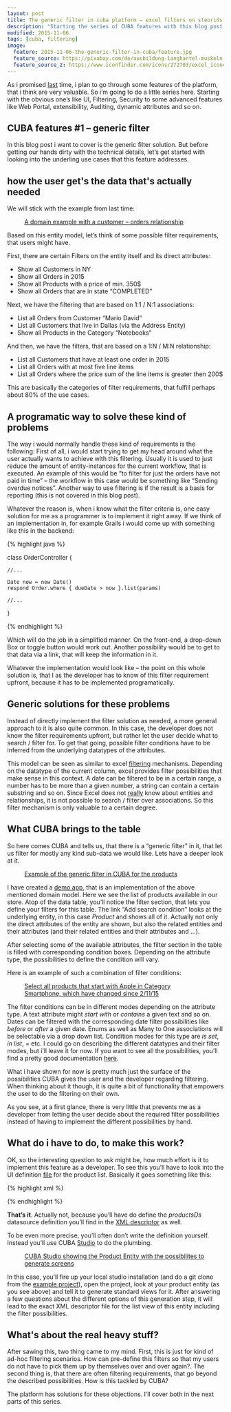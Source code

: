 ```yaml
---
layout: post
title: The generic filter in cuba platform – excel filters on steorids
description: "Starting the series of CUBA features with this blog post about the generic filter solution that the platform allows the user to filter entity lists on quite every possible facet."
modified: 2015-11-06
tags: [cuba, filtering]
image:
  feature: 2015-11-06-the-generic-filter-in-cuba/feature.jpg
  feature_source: https://pixabay.com/de/ausbildung-langhantel-muskeln-h%C3%A4nde-603981/ 
  feature_source_2: https://www.iconfinder.com/icons/272703/excel_icon#size=128
---
```


As i promised [last](http://www.road-to-cuba-and-beyond.com/my-personal-crud-story-or-how-i-came-to-cuba/) time, i plan to go through some features of the platform, that i think are very valuable. So i’m going to do a little series here. Starting with the obvious one’s like UI, Filtering, Security to some advanced features like Web Portal, extensibility, Auditing, dynamic attributes and so on.

<!-- more -->

## CUBA features #1 – generic filter

In this blog post i want to cover is the generic filter solution. But before getting our hands dirty with the technical details, let’s get started with looking into the underling use cases that this feature addresses.


## how the user get's the data that's actually needed

We will stick with the example from last time:

<figure class="center">
	<a href="{{ site.url }}/images/my-personal-crud-story/domain-example-customer-orders-uml1.png"><img src="{{ site.url }}/images/my-personal-crud-story/domain-example-customer-orders-uml1.png" alt=""></a>
	<figcaption><a href="{{ site.url }}/images/my-personal-crud-story/domain-example-customer-orders-uml1.png" title="A domain example with a customer – orders relationship">A domain example with a customer – orders relationship</a></figcaption>
</figure>


Based on this entity model, let’s think of some possible filter requirements, that users might have.

First, there are certain Filters on the entity itself and its direct attributes:

* Show all Customers in NY
* Show all Orders in 2015
* Show all Products with a price of min. 350$
* Show all Orders that are in state “COMPLETED”

Next, we have the filtering that are based on 1:1 / N:1 associations:

* List all Orders from Customer “Mario David”
* List all Customers that live in Dallas (via the Address Entity)
* Show all Products in the Category “Notebooks”

And then, we have the filters, that are based on a 1:N / M:N relationship:

* List all Customers that have at least one order in 2015
* List all Orders with at most five line items
* List all Orders where the price sum of the line items is greater then 200$

This are basically the categories of filter requirements, that fulfill perhaps about 80% of the use cases.

## A programatic way to solve these kind of problems

The way i would normally handle these kind of requirements is the following:
First of all, i would start trying to get my head around what the user actually wants to achieve with this filtering. Usually it is used to just reduce the amount of entity-instances for the current workflow, that is executed. An example of this would be “to filter for just the orders have not paid in time” – the workflow in this case would be something like “Sending overdue notices”. Another way to use filtering is if the result is a basis for reporting (this is not covered in this blog post).

Whatever the reason is, when i know what the filter criteria is, one easy solution for me as a programmer is to implement it right away. If we think of an implementation in, for example Grails i would come up with something like this in the backend:

{% highlight java %}

class OrderController {

    //...

    Date now = new Date()
    respond Order.where { dueDate > now }.list(params)

    //...
}

{% endhighlight %}

Which will do the job in a simplified manner. On the front-end, a drop-down Box or toggle button would work out. Another possibility would be to get to that data via a link, that will keep the information in it.

Whatever the implementation would look like – the point on this whole solution is, that I as the developer has to know of this filter requirement upfront, because it has to be implemented programatically.

## Generic solutions for these problems

Instead of directly implement the filter solution as needed, a more general approach to it is also quite common. In this case, the developer does not know the filter requirements upfront, but rather let the user decide what to search / filter for. To get that going, possible filter conditions have to be inferred from the underlying datatypes of the attributes.

This model can be seen as similar to excel [filtering](https://support.office.com/en-us/article/Filter-data-in-an-Excel-table-7d8e9739-2898-4bfe-9d0f-c6204e6e5c8a) mechanisms. Depending on the datatype of the current column, excel provides filter possibilities that make sense in this context. A date can be filtered to be in a certain range, a number has to be more than a given number, a string can contain a certain substring and so on. Since Excel does not [really](https://support.office.com/en-us/article/VLOOKUP-function-0bbc8083-26fe-4963-8ab8-93a18ad188a1) know about entities and relationships, it is not possible to search / filter over associations. So this filter mechanism is only valuable to a certain degree.

## What CUBA brings to the table

So here comes CUBA and tells us, that there is a “generic filter” in it, that let us filter for mostly any kind sub-data we would like. Lets have a deeper look at it.


<figure class="center">
	<a href="{{ site.url }}/images/2015-11-06-the-generic-filter-in-cuba/generic-filter-cuba.png"><img src="{{ site.url }}/images/2015-11-06-the-generic-filter-in-cuba/generic-filter-cuba.png" alt=""></a>
	<figcaption><a href="{{ site.url }}/images/2015-11-06-the-generic-filter-in-cuba/generic-filter-cuba.png" title="Example of the generic filter in CUBA for the products">Example of the generic filter in CUBA for the products</a></figcaption>
</figure>

I have created a [demo app](https://github.com/mariodavid/cuba-ordermanagement), that is an implementation of the above mentioned domain model. Here we see the list of products available in our store. Atop of the data table, you’ll notice the filter section, that lets you define your filters for this table. The link “Add search condition” looks at the underlying entity, in this case *Product* and shows all of it. Actually not only the direct attributes of the entity are shown, but also the related entities and their attributes (and their related entities and their attributes and …).

After selecting some of the available attributes, the filter section in the table is filled with corresponding condition boxes. Depending on the attribute type, the possibilities to define the condition will vary.

Here is an example of such a combination of filter conditions:

<figure class="center">
	<a href="{{ site.url }}/images/2015-11-06-the-generic-filter-in-cuba/selected-filter-conditions-examples.png"><img src="{{ site.url }}/images/2015-11-06-the-generic-filter-in-cuba/selected-filter-conditions-examples.png" alt=""></a>
	<figcaption><a href="{{ site.url }}/images/2015-11-06-the-generic-filter-in-cuba/selected-filter-conditions-examples.png" title="Select all products that start with Apple in Category Smartphone, which have changed since 2/11/15">Select all products that start with Apple in Category Smartphone, which have changed since 2/11/15</a></figcaption>
</figure>

The filter conditions can be in different modes depending on the attribute type. A text attribute might *start with* or *contains* a given text and so on. Dates can be filtered with the corresponding date filter possibilities like *before* or *after* a given date. Enums as well as Many to One associations will be selectable via a drop down list. Condition modes for this type are *is set*, *in list*, *=* etc. I could go on describing the different datatypes and their filter modes, but i’ll leave it for now. If you want to see all the possibilities, you’ll find a pretty good documentation [here](http://docs.cuba-platform.com/cuba/6.0/manual/en/html-single/manual.html#gui_Filter).

What i have shown for now is pretty much just the surface of the possibilities CUBA gives the user and the developer regarding filtering. When thinking about it though, it is quite a bit of functionality that empowers the user to do the filtering on their own.

As you see, at a first glance, there is very little that prevents me as a developer from letting the user decide about the required filter possibilities instead of having to implement the different possibilities by hand.

## What do i have to do, to make this work?

OK, so the interesting question to ask might be, how much effort is it to implement this feature as a developer. To see this you’ll have to look into the UI definition [file](https://github.com/mariodavid/cuba-ordermanagement/blob/master/modules/gui/src/com/company/ordermanagement/gui/product/product-browse.xml) for the product list. Basically it goes something like this:

{% highlight xml %}

<filter id="filter" datasource="productsDs">
  <properties include=".*"/>
</filter>

{% endhighlight %}

**That’s it**. Actually not, because you’ll have do define the *productsDs* datasource definition you’ll find in the [XML descriptor](https://github.com/mariodavid/cuba-ordermanagement/blob/master/modules/gui/src/com/company/ordermanagement/gui/product/product-browse.xml) as well.

To be even more precise, you’ll often don’t write the definition yourself. Instead you’ll use CUBA [Studio](https://demo.cuba-platform.com/studio/) to do the plumbing.

<figure class="center">
	<a href="{{ site.url }}/images/2015-11-06-the-generic-filter-in-cuba/studio-product-entity.png"><img src="{{ site.url }}/images/2015-11-06-the-generic-filter-in-cuba/studio-product-entity.png" alt=""></a>
	<figcaption><a href="{{ site.url }}/images/2015-11-06-the-generic-filter-in-cuba/studio-product-entity.png" title="CUBA Studio showing the Product Entity with the possibilites to generate screens">CUBA Studio showing the Product Entity with the possibilites to generate screens</a></figcaption>
</figure>

In this case, you’ll fire up your local studio installation (and do a git clone from the [example project](https://github.com/mariodavid/cuba-ordermanagement)), open the project, look at your product entity (as you see above) and tell it to generate standard views for it. After answering a few questions about the different options of this generation step, it will lead to the exact XML descriptor file for the list view of this entity including the filter possibilities.

## What's about the real heavy stuff?

After sawing this, two thing came to my mind. First, this is just for kind of ad-hoc filtering scenarios. How can pre-define this filters so that my users do not have to pick them up by themselves over and over again?. The second thing is, that there are often filtering requirements, that go beyond the described possibilities. How is this tackled by CUBA?

The platform has solutions for these objections. I’ll cover both in the next parts of this series.